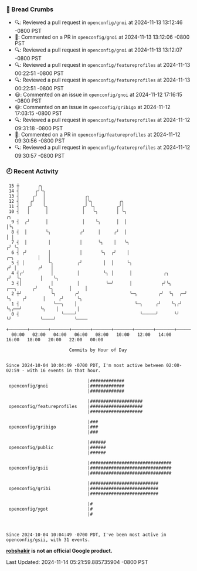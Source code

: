 ### 🍞 Bread Crumbs

 * 🔍: Reviewed a pull request in  `openconfig/gnoi` at 2024-11-13 13:12:46 -0800 PST
 * 💬: Commented on a PR in  `openconfig/gnoi` at 2024-11-13 13:12:06 -0800 PST
 * 🔍: Reviewed a pull request in  `openconfig/gnoi` at 2024-11-13 13:12:07 -0800 PST
 * 🔍: Reviewed a pull request in  `openconfig/featureprofiles` at 2024-11-13 00:22:51 -0800 PST
 * 🔍: Reviewed a pull request in  `openconfig/featureprofiles` at 2024-11-13 00:22:51 -0800 PST
 * 😃: Commented on an issue in `openconfig/gnoi` at 2024-11-12 17:16:15 -0800 PST
 * 😃: Commented on an issue in `openconfig/gribigo` at 2024-11-12 17:03:15 -0800 PST
 * 🔍: Reviewed a pull request in  `openconfig/featureprofiles` at 2024-11-12 09:31:18 -0800 PST
 * 💬: Commented on a PR in  `openconfig/featureprofiles` at 2024-11-12 09:30:56 -0800 PST
 * 🔍: Reviewed a pull request in  `openconfig/featureprofiles` at 2024-11-12 09:30:57 -0800 PST

### 🕘 Recent Activity
```
 15 ┼       ╭╮
 14 ┤      ╭╯╰╮
 13 ┤     ╭╯  │               ╭╮
 12 ┤    ╭╯   │               │╰╮          ╭╮
 11 ┤   ╭╯    ╰╮             ╭╯ ╰╮        ╭╯│
 10 ┤   │      │             │   ╰╮       │ ╰╮                                                ╭╮
  9 ┤  ╭╯      │             │    ╰╮      │  │                                                │╰╮
  8 ┤  │       ╰╮           ╭╯     │     ╭╯  │                                                │ │
  7 ┤  │        │           │      ╰╮    │   ╰╮                                              ╭╯ ╰╮
  6 ┤ ╭╯        │           │       ╰╮  ╭╯    │                                  ╭─╮         │   │
  5 ┤ │         ╰╮         ╭╯        │  │     ╰╮                                ╭╯ │        ╭╯   │
  4 ┤╭╯          │         │         ╰╮ │      │            ╭╮                 ╭╯  ╰╮       │    ╰╮
  3 ┤│           │         │          ╰─╯      │           ╭╯╰╮     ╭──╮      ╭╯    ╰╮      │     │
  2 ┼╯           ╰╮       ╭╯                   ╰─╮        ╭╯  ╰╮  ╭─╯  ╰╮    ╭╯      │     ╭╯     ╰╮
  1 ┤             ╰──╮    │                      ╰─╮     ╭╯    ╰╮╭╯     ╰╮╭──╯       ╰╮    │       │
  0 ┤                ╰────╯                        ╰─────╯      ╰╯       ╰╯           ╰────╯       ╰────
    +───────+───────+───────+───────+───────+───────+───────+───────+───────+───────+───────+───────+────
  00:00   02:00   04:00   06:00   08:00   10:00   12:00   14:00   16:00   18:00   20:00   22:00   00:00   

						Commits by Hour of Day


Since 2024-10-04 10:04:49 -0700 PDT, I'm most active between 02:00-02:59 - with 16 events in that hour.

```



```
                               |#############
 openconfig/gnoi               |#############
                               |#############

                               |####################
 openconfig/featureprofiles    |####################
                               |####################

                               |###
 openconfig/gribigo            |###
                               |###

                               |######
 openconfig/public             |######
                               |######

                               |###############################
 openconfig/gsii               |###############################
                               |###############################

                               |##########################
 openconfig/gribi              |##########################
                               |##########################

                               |#
 openconfig/ygot               |#
                               |#



Since 2024-10-04 10:04:49 -0700 PDT, I've been most active in openconfig/gsii, with 31 events.

```
**[robshakir](mailto:robjs@google.com) is not an official Google product.**  


Last Updated: 2024-11-14 05:21:59.885735904 -0800 PST

